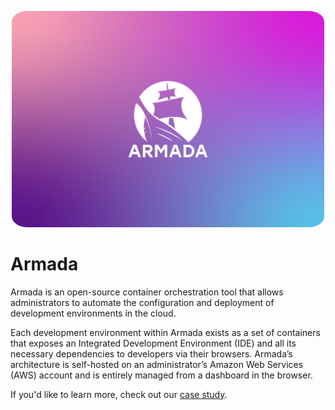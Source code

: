 <p align="center">
    <img src="https://github.com/team-armada/.github/blob/main/profile/logo.svg" alt="The Armada Logo -- A pirate ship with a gradient background." width="500" style="border-radius: 5%;"/>
</p>

# Armada

Armada is an open-source container orchestration tool that allows administrators
to automate the configuration and deployment of development environments in the
cloud.

Each development environment within Armada exists as a set of containers that
exposes an Integrated Development Environment (IDE) and all its necessary
dependencies to developers via their browsers. Armada’s architecture is
self-hosted on an administrator’s Amazon Web Services (AWS) account and is
entirely managed from a dashboard in the browser.

If you'd like to learn more, check out our
[case study](https://team-armada.github.io/index.html).
